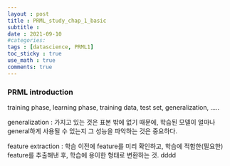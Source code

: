 ```yaml
---
layout : post
title : PRML_study_chap_1_basic
subtitle : 
date : 2021-09-10
#categories:
tags : [datascience, PRML1]
toc_sticky : true
use_math : true
comments: true
---
```




### PRML introduction

training phase, learning phase, training data, test set, generalization, .....

generalization : 가지고 있는 것은 표본 밖에 없기 때문에, 학습된 모델이 얼마나 general하게 사용될 수 있는지 그 성능을 파악하는 것은 중요하다. 

feature extraction : 학습 이전에 feature를 미리 확인하고, 학습에 적합한(필요한) feature를 추출해낸 후, 학습에 용이한 형태로 변환하는 것. 
dddd